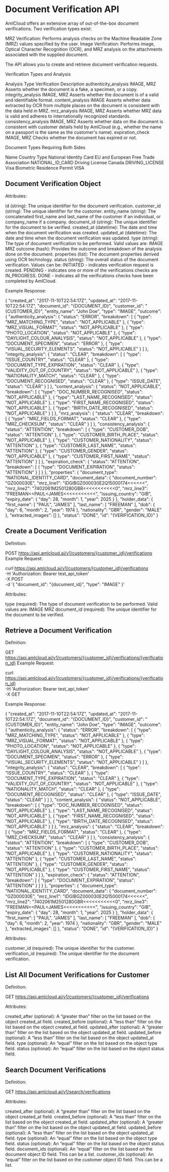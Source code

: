 # Document Verification API
AmlCloud offers an extensive array of out-of-the-box document verifications. Two verification types exist:

MRZ Verification: Performs analysis checks on the Machine Readable Zone (MRZ) values specified by the user.
Image Verification: Performs image, Optical Character Recognition (OCR), and MRZ analysis on the attachments associated with the supplied document.

The API allows you to create and retrieve document verification requests.

Verification Types and Analysis

Analysis Type	Verification	Description
authenticity_analysis	IMAGE, MRZ	Asserts whether the document is a fake, a specimen, or a copy.
integrity_analysis	IMAGE, MRZ	Asserts whether the document is of a valid and identifiable format.
content_analysis	IMAGE	Asserts whether data extracted by OCR from multiple places on the document is consistent with the data held in MRZ.
mrz_analysis	IMAGE, MRZ	Asserts whether MRZ data is valid and adheres to internationally recognized standards.
consistency_analysis	IMAGE, MRZ	Asserts whether data on the document is consistent with customer details held by AmlCloud (e.g., whether the name on a passport is the same as the customer's name).
expiration_check	IMAGE, MRZ	Checks whether the document has expired or not.

Document Types Requiring Both Sides

Name	Country	Type
National Identity Card	EU and European Free Trade Association	NATIONAL_ID_CARD
Driving License	Canada	DRIVING_LICENSE
Visa	Biometric Residence Permit	VISA

## Document Verification Object
Attributes:

id (string): The unique identifier for the document verification.
customer_id (string): The unique identifier for the customer.
entity_name (string): The concatenated first_name and last_name of the customer if an individual, or company_name if a company.
document_id (string): The unique identifier for the document to be verified.
created_at (datetime): The date and time when the document verification was created.
updated_at (datetime): The date and time when the document verification was updated.
type (string): The type of document verification to be performed. Valid values are:
IMAGE
MRZ
outcome (hash): Provides the outcome and breakdown of the analysis done on the document.
properties (list): The document properties derived using OCR technology.
status (string): The overall status of the document verification. Values can be:
INITIATED - indicates verification request is created.
PENDING - indicates one or more of the verifications checks are IN_PROGRESS.
DONE - indicates all the verifications checks have been completed by AmlCloud.

Example Response:

{
    "created_at": "2017-11-10T22:54:17Z",
    "updated_at": "2017-11-10T22:54:17Z",
    "document_id": "{DOCUMENT_ID}",
    "customer_id": "{CUSTOMER_ID}",
    "entity_name": "John Doe",
    "type": "IMAGE",
    "outcome": {
        "authenticity_analysis": {
            "status": "ERROR",
            "breakdown": [
                {
                    "type": "MRZ_MATCHING_TYPE",
                    "status": "NOT_APPLICABLE"
                },
                {
                    "type": "MRZ_VISUAL_FORMAT",
                    "status": "NOT_APPLICABLE"
                },
                {
                    "type": "PHOTO_LOCATION",
                    "status": "NOT_APPLICABLE"
                },
                {
                    "type": "DAYLIGHT_COLOUR_ANALYSIS",
                    "status": "NOT_APPLICABLE"
                },
                {
                    "type": "DOCUMENT_SPECIMEN",
                    "status": "ERROR"
                },
                {
                    "type": "VISUAL_SECURITY_ELEMENTS",
                    "status": "NOT_APPLICABLE"
                }
            ]
        },
        "integrity_analysis": {
            "status": "CLEAR",
            "breakdown": [
                {
                    "type": "ISSUE_COUNTRY",
                    "status": "CLEAR"
                },
                {
                    "type": "DOCUMENT_TYPE_EXPIRATION",
                    "status": "CLEAR"
                },
                {
                    "type": "VALIDITY_OUT_OF_COUNTRY",
                    "status": "NOT_APPLICABLE"
                },
                {
                    "type": "NATIONALITY_MATCH",
                    "status": "CLEAR"
                },
                {
                    "type": "DOCUMENT_RECOGNISED",
                    "status": "CLEAR"
                },
                {
                    "type": "ISSUE_DATE",
                    "status": "CLEAR"
                }
            ]
        },
        "content_analysis": {
            "status": "NOT_APPLICABLE",
            "breakdown": [
                {
                    "type": "DOC_NUMBER_RECOGNISED",
                    "status": "NOT_APPLICABLE"
                },
                {
                    "type": "LAST_NAME_RECOGNISED",
                    "status": "NOT_APPLICABLE"
                },
                {
                    "type": "FIRST_NAME_RECOGNISED",
                    "status": "NOT_APPLICABLE"
                },
                {
                    "type": "BIRTH_DATE_RECOGNISED",
                    "status": "NOT_APPLICABLE"
                }
            ]
        },
        "mrz_analysis": {
            "status": "CLEAR",
            "breakdown": [
                {
                    "type": "MRZ_FIELDS_FORMAT",
                    "status": "CLEAR"
                },
                {
                    "type": "MRZ_CHECKSUM",
                    "status": "CLEAR"
                }
            ]
        },
        "consistency_analysis": {
            "status": "ATTENTION",
            "breakdown": [
                {
                    "type": "CUSTOMER_DOB",
                    "status": "ATTENTION"
                },
                {
                    "type": "CUSTOMER_BIRTH_PLACE",
                    "status": "NOT_APPLICABLE"
                },
                {
                    "type": "CUSTOMER_NATIONALITY",
                    "status": "ATTENTION"
                },
                {
                    "type": "CUSTOMER_LAST_NAME",
                    "status": "ATTENTION"
                },
                {
                    "type": "CUSTOMER_GENDER",
                    "status": "NOT_APPLICABLE"
                },
                {
                    "type": "CUSTOMER_FIRST_NAME",
                    "status": "ATTENTION"
                }
            ]
        },
        "expiration_check": {
            "status": "ATTENTION",
            "breakdown": [
                {
                    "type": "DOCUMENT_EXPIRATION",
                    "status": "ATTENTION"
                }
            ]
        }
    },
    "properties": {
        "document_type": "NATIONAL_IDENTITY_CARD",
        "document_data": {
            "document_number": "GZ000030E",
            "mrz_line1": "IDGIBGZ000030E2Q15000174<<<<<<",
            "mrz_line2": "7402061M2501280GBR<<<<<<<<<<<0",
            "mrz_line3": "FREEMAN<<PAUL<JAMES<<<<<<<<<<<",
            "issuing_country": "GIB",
            "expiry_date": {
                "day": 28,
                "month": 1,
                "year": 2025
            }
        },
        "holder_data": {
            "first_name": [
                "PAUL",
                "JAMES"
            ],
            "last_name": [
                "FREEMAN"
            ],
            "dob": {
                "day": 6,
                "month": 2,
                "year": 1974
            },
            "nationality": "GBR",
            "gender": "MALE"
        },
        "extracted_images": []
    },
    "status": "DONE",
    "id": "{VERIFICATION_ID}"
}

## Create a Document Verification
Definition:

POST https://api.amlcloud.ai/v1/customers/{customer_id}/verifications
Example Request:

curl https://api.amlcloud.ai/v1/customers/{customer_id}/verifications \
    -H 'Authorization: Bearer test_api_token' \
    -X POST \
    -d '{
        "document_id": "{document_id}",
        "type": "IMAGE"
    }'

Attributes:

type (required): The type of document verification to be performed. Valid values are:
IMAGE
MRZ
document_id (required): The unique identifier for the document to be verified.

## Retrieve a Document Verification
Definition:

GET https://api.amlcloud.ai/v1/customers/{customer_id}/verifications/{verification_id}
Example Request:

curl https://api.amlcloud.ai/v1/customers/{customer_id}/verifications/{verification_id} \
    -H 'Authorization: Bearer test_api_token' \
    -X GET

Example Response:

{
    "created_at": "2017-11-10T22:54:17Z",
    "updated_at": "2017-11-10T22:54:17Z",
    "document_id": "{DOCUMENT_ID}",
    "customer_id": "{CUSTOMER_ID}",
    "entity_name": "John Doe",
    "type": "IMAGE",
    "outcome": {
        "authenticity_analysis": {
            "status": "ERROR",
            "breakdown": [
                {
                    "type": "MRZ_MATCHING_TYPE",
                    "status": "NOT_APPLICABLE"
                },
                {
                    "type": "MRZ_VISUAL_FORMAT",
                    "status": "NOT_APPLICABLE"
                },
                {
                    "type": "PHOTO_LOCATION",
                    "status": "NOT_APPLICABLE"
                },
                {
                    "type": "DAYLIGHT_COLOUR_ANALYSIS",
                    "status": "NOT_APPLICABLE"
                },
                {
                    "type": "DOCUMENT_SPECIMEN",
                    "status": "ERROR"
                },
                {
                    "type": "VISUAL_SECURITY_ELEMENTS",
                    "status": "NOT_APPLICABLE"
                }
            ]
        },
        "integrity_analysis": {
            "status": "CLEAR",
            "breakdown": [
                {
                    "type": "ISSUE_COUNTRY",
                    "status": "CLEAR"
                },
                {
                    "type": "DOCUMENT_TYPE_EXPIRATION",
                    "status": "CLEAR"
                },
                {
                    "type": "VALIDITY_OUT_OF_COUNTRY",
                    "status": "NOT_APPLICABLE"
                },
                {
                    "type": "NATIONALITY_MATCH",
                    "status": "CLEAR"
                },
                {
                    "type": "DOCUMENT_RECOGNISED",
                    "status": "CLEAR"
                },
                {
                    "type": "ISSUE_DATE",
                    "status": "CLEAR"
                }
            ]
        },
        "content_analysis": {
            "status": "NOT_APPLICABLE",
            "breakdown": [
                {
                    "type": "DOC_NUMBER_RECOGNISED",
                    "status": "NOT_APPLICABLE"
                },
                {
                    "type": "LAST_NAME_RECOGNISED",
                    "status": "NOT_APPLICABLE"
                },
                {
                    "type": "FIRST_NAME_RECOGNISED",
                    "status": "NOT_APPLICABLE"
                },
                {
                    "type": "BIRTH_DATE_RECOGNISED",
                    "status": "NOT_APPLICABLE"
                }
            ]
        },
        "mrz_analysis": {
            "status": "CLEAR",
            "breakdown": [
                {
                    "type": "MRZ_FIELDS_FORMAT",
                    "status": "CLEAR"
                },
                {
                    "type": "MRZ_CHECKSUM",
                    "status": "CLEAR"
                }
            ]
        },
        "consistency_analysis": {
            "status": "ATTENTION",
            "breakdown": [
                {
                    "type": "CUSTOMER_DOB",
                    "status": "ATTENTION"
                },
                {
                    "type": "CUSTOMER_BIRTH_PLACE",
                    "status": "NOT_APPLICABLE"
                },
                {
                    "type": "CUSTOMER_NATIONALITY",
                    "status": "ATTENTION"
                },
                {
                    "type": "CUSTOMER_LAST_NAME",
                    "status": "ATTENTION"
                },
                {
                    "type": "CUSTOMER_GENDER",
                    "status": "NOT_APPLICABLE"
                },
                {
                    "type": "CUSTOMER_FIRST_NAME",
                    "status": "ATTENTION"
                }
            ]
        },
        "expiration_check": {
            "status": "ATTENTION",
            "breakdown": [
                {
                    "type": "DOCUMENT_EXPIRATION",
                    "status": "ATTENTION"
                }
            ]
        }
    },
    "properties": {
        "document_type": "NATIONAL_IDENTITY_CARD",
        "document_data": {
            "document_number": "GZ000030E",
            "mrz_line1": "IDGIBGZ000030E2Q15000174<<<<<<",
            "mrz_line2": "7402061M2501280GBR<<<<<<<<<<<0",
            "mrz_line3": "FREEMAN<<PAUL<JAMES<<<<<<<<<<<",
            "issuing_country": "GIB",
            "expiry_date": {
                "day": 28,
                "month": 1,
                "year": 2025
            }
        },
        "holder_data": {
            "first_name": [
                "PAUL",
                "JAMES"
            ],
            "last_name": [
                "FREEMAN"
            ],
            "dob": {
                "day": 6,
                "month": 2,
                "year": 1974
            },
            "nationality": "GBR",
            "gender": "MALE"
        },
        "extracted_images": []
    },
    "status": "DONE",
    "id": "{VERIFICATION_ID}"
}

Attributes:

customer_id (required): The unique identifier for the customer.
verification_id (required): The unique identifier for the document verification.

## List All Document Verifications for Customer
Definition:

GET https://api.amlcloud.ai/v1/customers/{customer_id}/verifications

Attributes:

created_after (optional): A “greater than” filter on the list based on the object created_at field.
created_before (optional): A “less than” filter on the list based on the object created_at field.
updated_after (optional): A “greater than” filter on the list based on the object updated_at field.
updated_before (optional): A “less than” filter on the list based on the object updated_at field.
type (optional): An “equal” filter on the list based on the object type field.
status (optional): An “equal” filter on the list based on the object status field.

## Search Document Verifications
Definition:

GET https://api.amlcloud.ai/v1/search/verifications

Attributes:

created_after (optional): A “greater than” filter on the list based on the object created_at field.
created_before (optional): A “less than” filter on the list based on the object created_at field.
updated_after (optional): A “greater than” filter on the list based on the object updated_at field.
updated_before (optional): A “less than” filter on the list based on the object updated_at field.
type (optional): An “equal” filter on the list based on the object type field.
status (optional): An “equal” filter on the list based on the object status field.
document_ids (optional): An “equal” filter on the list based on the document object ID field. This can be a list.
customer_ids (optional): An “equal” filter on the list based on the customer object ID field. This can be a list.
